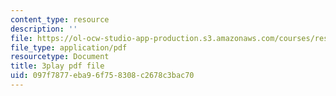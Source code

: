 ```yaml
---
content_type: resource
description: ''
file: https://ol-ocw-studio-app-production.s3.amazonaws.com/courses/res-3-003-learn-to-build-your-own-videogame-with-the-unity-game-engine-and-microsoft-kinect-january-iap-2017/097f7877eba96f758308c2678c3bac70_R8WOnNX8v9E.pdf
file_type: application/pdf
resourcetype: Document
title: 3play pdf file
uid: 097f7877-eba9-6f75-8308-c2678c3bac70
---
```

